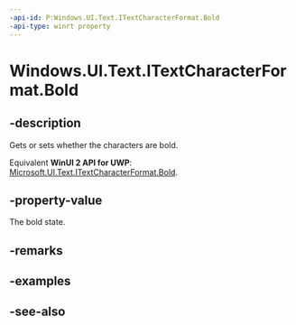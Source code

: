 ```yaml
---
-api-id: P:Windows.UI.Text.ITextCharacterFormat.Bold
-api-type: winrt property
---
```


<!-- Property syntax
public Windows.UI.Text.FormatEffect Bold { get;  set; }
-->

# Windows.UI.Text.ITextCharacterFormat.Bold

## -description
Gets or sets whether the characters are bold.

Equivalent **WinUI 2 API for UWP**: [Microsoft.UI.Text.ITextCharacterFormat.Bold](/windows/winui/api/microsoft.ui.text.itextcharacterformat.bold).

## -property-value
The bold state.

## -remarks

## -examples

## -see-also
